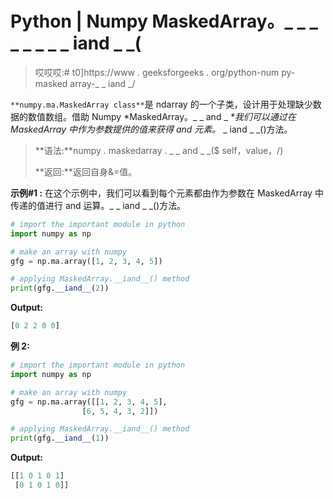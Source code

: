 # Python | Numpy MaskedArray。_ _ _ _ _ _ _ _ iand _ _(

> 哎哎哎:# t0]https://www . geeksforgeeks . org/python-num py-masked array-_ _ iand _/

`**numpy.ma.MaskedArray class**`是 ndarray 的一个子类，设计用于处理缺少数据的数值数组。借助 Numpy *MaskedArray。_ _ and _ _*我们可以通过在 MaskedArray 中作为参数提供的值来获得 and 元素。_ _ iand _ _()方法。

> **语法:**numpy . maskedarray . _ _ and _ _($ self，value，/)
> 
> **返回:**返回自身&=值。

**示例#1 :**
在这个示例中，我们可以看到每个元素都由作为参数在 MaskedArray 中传递的值进行 and 运算。_ _ iand _ _()方法。

```py
# import the important module in python 
import numpy as np 

# make an array with numpy 
gfg = np.ma.array([1, 2, 3, 4, 5]) 

# applying MaskedArray.__iand__() method 
print(gfg.__iand__(2)) 

```

**Output:**

```py
[0 2 2 0 0]

```

**例 2:**

```py
# import the important module in python 
import numpy as np 

# make an array with numpy 
gfg = np.ma.array([[1, 2, 3, 4, 5], 
                [6, 5, 4, 3, 2]]) 

# applying MaskedArray.__iand__() method 
print(gfg.__iand__(1)) 
```

**Output:**

```py
[[1 0 1 0 1]
 [0 1 0 1 0]]

```